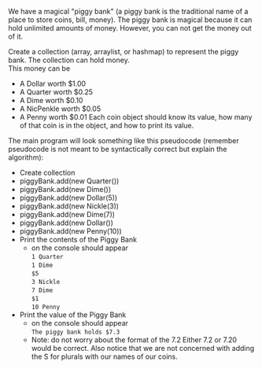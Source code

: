 We have a magical "piggy bank" (a piggy bank is the traditional name of a place to store coins, bill, money). The piggy bank is magical because it can hold unlimited amounts of money. However, you can not get the money out of it.

Create a collection (array, arraylist, or hashmap) to represent the piggy bank. The collection can hold money.  
This money can be
* A Dollar worth $1.00
* A Quarter worth $0.25
* A Dime worth $0.10
* A NicPenkle worth $0.05
* A Penny worth $0.01
Each coin object should know its value, how many of that coin is in the object, and how to print its value.

The main program will look something like this pseudocode (remember pseudocode is not meant to be syntactically correct but explain the algorithm):

* Create collection
* piggyBank.add(new Quarter())
* piggyBank.add(new Dime())
* piggyBank.add(new Dollar(5))
* piggyBank.add(new Nickle(3))
* piggyBank.add(new Dime(7))
* piggyBank.add(new Dollar())
* piggyBank.add(new Penny(10))
* Print the contents of the Piggy Bank
  * on the console should appear  
    `1 Quarter`  
    `1 Dime`  
    `$5`  
    `3 Nickle`  
    `7 Dime`  
    `$1`  
    `10 Penny`  
* Print the value of the Piggy Bank
  * on the console should appear  
    `The piggy bank holds $7.3`  
  * Note: do not worry about the format of the 7.2 Either 7.2 or 7.20 would be correct. Also notice that we are not concerned with adding the S for plurals with our names of our coins.
